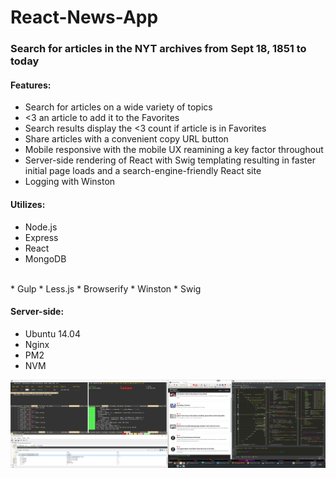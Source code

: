 # React-News-App

### Search for articles in the NYT archives from Sept 18, 1851 to today

#### Features:
* Search for articles on a wide variety of topics
* <3 an article to add it to the Favorites
* Search results display the <3 count if article is in Favorites
* Share articles with a convenient copy URL button
* Mobile responsive with the mobile UX reamining a key factor throughout
* Server-side rendering of React with Swig templating resulting in faster initial page loads and a search-engine-friendly React site
* Logging with Winston

#### Utilizes:
* Node.js
* Express
* React
* MongoDB<br />
<br />
* Gulp
* Less.js
* Browserify
* Winston
* Swig

#### Server-side:
* Ubuntu 14.04
* Nginx
* PM2
* NVM

![](https://raw.githubusercontent.com/kevinhaas/React-News-App/master/doc/nyt-react-mongo-pm2-linux.png)
